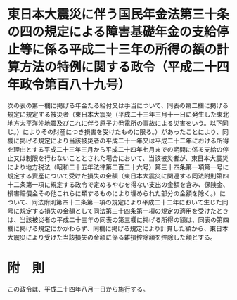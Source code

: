 # 東日本大震災に伴う国民年金法第三十条の四の規定による障害基礎年金の支給停止等に係る平成二十三年の所得の額の計算方法の特例に関する政令（平成二十四年政令第百八十九号）
次の表の第一欄に掲げる年金たる給付又は手当について、同表の第二欄に掲げる規定に規定する被災者（東日本大震災（平成二十三年三月十一日に発生した東北地方太平洋沖地震及びこれに伴う原子力発電所の事故による災害をいう。以下同じ。）によりその財産につき損害を受けたものに限る。）があったことにより、同欄に掲げる規定により当該被災者の平成二十一年又は平成二十二年における所得を理由とする平成二十三年三月から平成二十四年七月までの期間に係る支給の停止又は制限を行わないこととされた場合において、当該被災者が、東日本大震災により地方税法（昭和二十五年法律第二百二十六号）第三十四条第一項第一号に規定する資産について受けた損失の金額（東日本大震災に関連する同法附則第四十二条第一項に規定する政令で定めるやむを得ない支出の金額を含み、保険金、損害賠償金その他これらに類するものにより埋められた部分の金額を除く。）について、同法附則第四十二条第一項の規定により平成二十二年において生じた同号に規定する損失の金額として同法第三十四条第一項の規定の適用を受けたときは、当該被災者の平成二十三年の同表の第三欄に掲げる所得の額は、同表の第四欄に掲げる規定にかかわらず、同欄に掲げる規定により計算した額から、東日本大震災により受けた当該損失の金額に係る雑損控除額を控除した額とする。
# 附　則
この政令は、平成二十四年八月一日から施行する。
